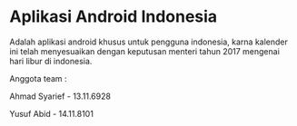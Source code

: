 <h1>Aplikasi Android Indonesia</h1>

Adalah aplikasi android khusus untuk pengguna indonesia, karna kalender ini telah menyesuaikan dengan keputusan menteri tahun 2017 mengenai hari libur di indonesia.

Anggota team : 

Ahmad Syarief - 13.11.6928

Yusuf Abid - 14.11.8101
